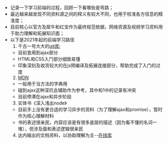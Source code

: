 - 记录一下学习前端的过程，回顾一下看哪些是弯路；
- 最近越来越发现不同资料源之间的释义有较大不同，也用于校准各方信息的精准度；
- 目前核心以官方及犀牛和红宝作为最终规范依据，网络资源及视频学习资料用于助力理解和拓展知识面；
- 以下是2021年起的前端学习路径
  1. 千古一号大大的[git库](https://github.com/qianguyihao/Web);
    - 目前食用到ajax部分
    - HTML和CSS入门部分细致易懂
    - 印象深刻及收货较大的在js预编译及拓展连接部分，帮助完成了入门的过度
  2. [MDN](https://developer.mozilla.org/zh-CN/docs/Web/Guide/AJAX/Getting_Started)
    - 一般用于当方法的字典用
    - 碰到ajax这种深坑会辅助作为参考，其中和1中的记录有冲突
    - 目前停滞在ajax和异步阶段
  3. 实体书《深入浅出node》
    - 目前手上没有更合适的学习异步的资料（为了理解ajax和promise），暂时作为核心理解材料
    - 书的表述很亲民，内容应该是有很多底层的描述（因为看不懂的名词一堆），但涉及面和表述逻辑很亲民
  4. 达内输出的文档资料，以协助理解为主--[在线库](git@github.com:wxamlzm/learningFiles.git)